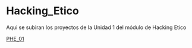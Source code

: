# Hacking_Etico

Aqui se subiran los proyectos de la Unidad 1 del módulo de Hacking Etico

[PHE_01](https://alvaroperezrey.github.io/Hacking_Etico/Unidad_1/PHE_01/PHE_01_G4.html)
